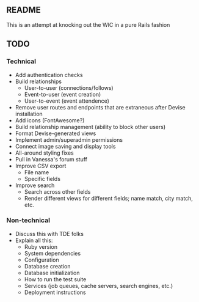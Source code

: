 ## README

This is an attempt at knocking out the WIC in a pure Rails fashion

## TODO

### Technical
- Add authentication checks
- Build relationships
  - User-to-user (connections/follows)
  - Event-to-user (event creation)
  - User-to-event (event attendence)
- Remove user routes and endpoints that are extraneous after Devise installation
- Add icons (FontAwesome?)
- Build relationship management (ability to block other users)
- Format Devise-generated views
- Implement admin/superadmin permissions
- Connect image saving and display tools
- All-around styling fixes
- Pull in Vanessa's forum stuff
- Improve CSV export
  - File name
  - Specific fields
- Improve search
  - Search across other fields
  - Render different views for different fields; name match, city match, etc.

### Non-technical
- Discuss this with TDE folks
- Explain all this:
  - Ruby version
  - System dependencies
  - Configuration
  - Database creation
  - Database initialization
  - How to run the test suite
  - Services (job queues, cache servers, search engines, etc.)
  - Deployment instructions
